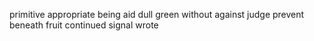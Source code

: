 primitive appropriate being aid dull green without against judge prevent beneath fruit continued signal wrote